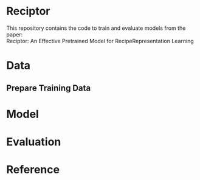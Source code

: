 # Reciptor
This repository contains the code to train and evaluate models from the paper:  
Reciptor: An Effective Pretrained Model for RecipeRepresentation Learning

# Data
## Prepare Training Data

# Model

# Evaluation

# Reference